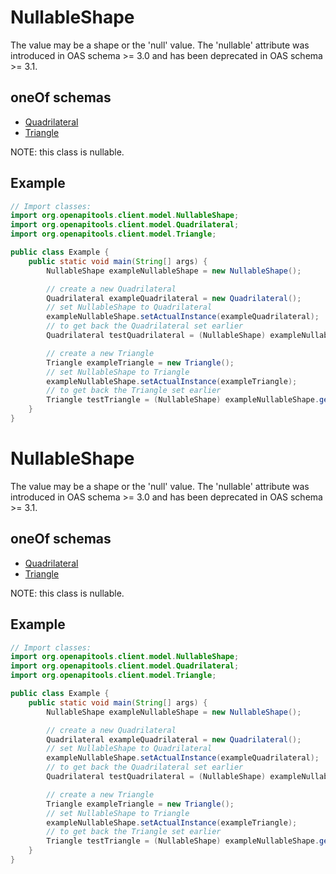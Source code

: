 

# NullableShape

The value may be a shape or the 'null' value. The 'nullable' attribute was introduced in OAS schema >= 3.0 and has been deprecated in OAS schema >= 3.1.

## oneOf schemas
* [Quadrilateral](Quadrilateral.md)
* [Triangle](Triangle.md)

NOTE: this class is nullable.

## Example
```java
// Import classes:
import org.openapitools.client.model.NullableShape;
import org.openapitools.client.model.Quadrilateral;
import org.openapitools.client.model.Triangle;

public class Example {
    public static void main(String[] args) {
        NullableShape exampleNullableShape = new NullableShape();

        // create a new Quadrilateral
        Quadrilateral exampleQuadrilateral = new Quadrilateral();
        // set NullableShape to Quadrilateral
        exampleNullableShape.setActualInstance(exampleQuadrilateral);
        // to get back the Quadrilateral set earlier
        Quadrilateral testQuadrilateral = (NullableShape) exampleNullableShape.getActualInstance();

        // create a new Triangle
        Triangle exampleTriangle = new Triangle();
        // set NullableShape to Triangle
        exampleNullableShape.setActualInstance(exampleTriangle);
        // to get back the Triangle set earlier
        Triangle testTriangle = (NullableShape) exampleNullableShape.getActualInstance();
    }
}
```

# NullableShape

The value may be a shape or the 'null' value. The 'nullable' attribute was introduced in OAS schema >= 3.0 and has been deprecated in OAS schema >= 3.1.

## oneOf schemas
* [Quadrilateral](Quadrilateral.md)
* [Triangle](Triangle.md)

NOTE: this class is nullable.

## Example
```java
// Import classes:
import org.openapitools.client.model.NullableShape;
import org.openapitools.client.model.Quadrilateral;
import org.openapitools.client.model.Triangle;

public class Example {
    public static void main(String[] args) {
        NullableShape exampleNullableShape = new NullableShape();

        // create a new Quadrilateral
        Quadrilateral exampleQuadrilateral = new Quadrilateral();
        // set NullableShape to Quadrilateral
        exampleNullableShape.setActualInstance(exampleQuadrilateral);
        // to get back the Quadrilateral set earlier
        Quadrilateral testQuadrilateral = (NullableShape) exampleNullableShape.getActualInstance();

        // create a new Triangle
        Triangle exampleTriangle = new Triangle();
        // set NullableShape to Triangle
        exampleNullableShape.setActualInstance(exampleTriangle);
        // to get back the Triangle set earlier
        Triangle testTriangle = (NullableShape) exampleNullableShape.getActualInstance();
    }
}
```


